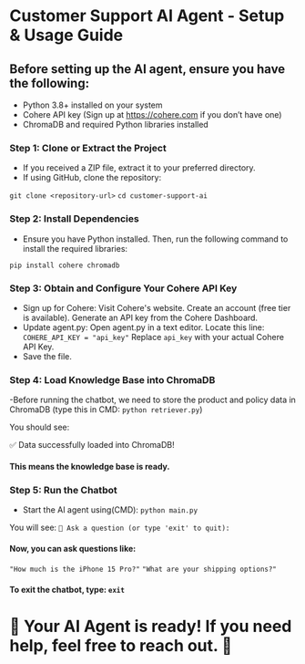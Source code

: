 # Customer Support AI Agent - Setup & Usage Guide

## Before setting up the AI agent, ensure you have the following:

- Python 3.8+ installed on your system
- Cohere API key (Sign up at https://cohere.com if you don’t have one)
- ChromaDB and required Python libraries installed

### Step 1: Clone or Extract the Project

- If you received a ZIP file, extract it to your preferred directory.
- If using GitHub, clone the repository:

`git clone <repository-url>`
`cd customer-support-ai`

### Step 2: Install Dependencies

- Ensure you have Python installed. Then, run the following command to install the required libraries:

` pip install cohere chromadb `

###  Step 3: Obtain and Configure Your Cohere API Key

- Sign up for Cohere: Visit Cohere's website. Create an account (free tier is available). Generate an API key from the Cohere Dashboard.
- Update agent.py: Open agent.py in a text editor.
Locate this line:
`COHERE_API_KEY = "api_key"`
Replace `api_key` with your actual Cohere API Key.
- Save the file.

### Step 4: Load Knowledge Base into ChromaDB
-Before running the chatbot, we need to store the product and policy data in ChromaDB (type this in CMD: `python retriever.py`)

You should see:

✅ Data successfully loaded into ChromaDB!
#### This means the knowledge base is ready.

### Step 5: Run the Chatbot

- Start the AI agent using(CMD): `python main.py`

You will see:
`🤖 Ask a question (or type 'exit' to quit):`

#### Now, you can ask questions like:

`"How much is the iPhone 15 Pro?"`
`"What are your shipping options?"`

#### To exit the chatbot, type: `exit`


# 🎉 Your AI Agent is ready! If you need help, feel free to reach out. 🚀

